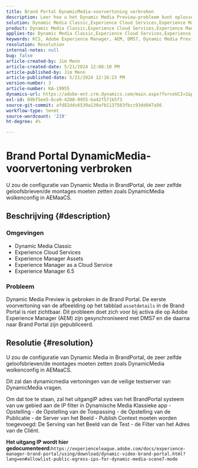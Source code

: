 ```yaml
---
title: Brand Portal DynamicMedia-voorvertoning verbroken
description: Leer hoe u het Dynamic Media Preview-probleem kunt oplossen waarbij middelen werden gesynchroniseerd met DMS7 op Adobe Experience Manager.
solution: Dynamic Media Classic,Experience Cloud Services,Experience Manager,Experience Manager as a Cloud Service
product: Dynamic Media Classic,Experience Cloud Services,Experience Manager,Experience Manager as a Cloud Service
applies-to: Dynamic Media Classic,Experience Cloud Services,Experience Manager Assets,Experience Manager as a Cloud Service,Experience Manager 6.5
keywords: KCS, Adobe Experience Manager, AEM, DMS7, Dynamic Media Preview, merkportal, probleemoplossing
resolution: Resolution
internal-notes: null
bug: false
article-created-by: Jim Menn
article-created-date: 5/21/2024 12:08:10 PM
article-published-by: Jim Menn
article-published-date: 5/21/2024 12:16:23 PM
version-number: 3
article-number: KA-19955
dynamics-url: https://adobe-ent.crm.dynamics.com/main.aspx?forceUCI=1&pagetype=entityrecord&etn=knowledgearticle&id=317bc4c5-6a17-ef11-9f8a-6045bd006268
exl-id: 09bf5ee5-6ca9-4288-9955-ba42f571b5f3
source-git-commit: afd82ddc6539a130afb1137583fbcc93dd047a56
workflow-type: tm+mt
source-wordcount: '219'
ht-degree: 4%

---
```


# Brand Portal DynamicMedia-voorvertoning verbroken


U zou de configuratie van Dynamic Media in BrandPortal, de zeer zelfde geloofsbrieven/de montages moeten zetten zoals DynamicMedia wolkenconfig in AEMaaCS.

## Beschrijving {#description}


### <b>Omgevingen</b>

- Dynamic Media Classic
- Experience Cloud Services
- Experience Manager Assets
- Experience Manager as a Cloud Service
- Experience Manager 6.5




### <b>Probleem</b>

Dynamic Media Preview is gebroken in de Brand Portal.
De eerste voorvertoning van de afbeelding op het tabblad `assetdetails` in de Brand Portal is niet zichtbaar. Dit probleem doet zich voor bij activa die op Adobe Experience Manager (AEM) zijn gesynchroniseerd met DMS7 en die daarna naar Brand Portal zijn gepubliceerd.


## Resolutie {#resolution}


U zou de configuratie van Dynamic Media in BrandPortal, de zeer zelfde geloofsbrieven/de montages moeten zetten zoals DynamicMedia wolkenconfig in AEMaaCS.

Dit zal dan dynamicmedia vertoningen van de veilige testserver van DynamicMedia vragen.

Om dat toe te staan, zal het uitgangIP adres van het BrandPortal systeem van uw gebied aan de IP filter in Dynamische Media Klassieke app - Opstelling - de Opstelling van de Toepassing - de Opstelling van de Publicatie - de Server van het Beeld - Publish Context moeten worden toegevoegd: De Serving van het Beeld van de Test - de Filter van het Adres van de Cliënt.

<b>Het uitgang IP wordt hier gedocumenteerd:</b>`https://experienceleague.adobe.com/docs/experience-manager-brand-portal/using/download/dynamic-video-brand-portal.html?lang=en#allowlist-public-egress-ips-for-dynamic-media-scene7-mode`
